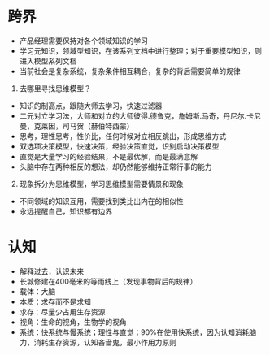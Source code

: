 # 跨界 
* 产品经理需要保持对各个领域知识的学习
* 学习元知识，领域型知识，在该系列文档中进行整理；对于重要模型知识，则进入模型系列文档
* 当前社会是复杂系统，复杂条件相互耦合，复杂的背后需要简单的规律
1. 去哪里寻找思维模型？
* 知识的制高点，跟随大师去学习，快速过滤器
* 二元对立学习法，大师和对立的大师彼得.德鲁克，詹姆斯.马奇，丹尼尔.卡尼曼，克莱因，司马贺（赫伯特西蒙）
* 思考，理性思考，性价比，任何时候对立相反跳出，形成思维方式
* 双选项决策模型，快速决策，经验决策直觉，识别启动决策模型
* 直觉是大量学习的经验结果，不是最优解，而是最满意解
* 头脑中存在两种相反的想法，却仍然能够维持正常行事的能力
2. 现象拆分为思维模型，学习思维模型需要情景和现象
* 不同领域的知识互用，需要找到类比出内在的相似性
* 永远提醒自己，知识都有边界

# 认知
* 解释过去，认识未来
* 长城修建在400毫米的等雨线上（发现事物背后的规律）
* 载体：大脑
* 本质：求存而不是求知
* 求存：尽量少占用生存资源
* 视角：生命的视角，生物学的视角
* 系统：快系统与慢系统；理性与直觉；90%在使用快系统，因为认知消耗脑力，消耗生存资源，认知吝啬鬼，最小作用力原则
